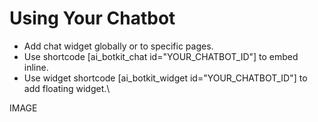 # Using Your Chatbot

* Add chat widget globally or to specific pages.
* Use shortcode \[ai\_botkit\_chat id="YOUR\_CHATBOT\_ID"] to embed inline.
* Use widget shortcode \[ai\_botkit\_widget id="YOUR\_CHATBOT\_ID"] to add floating widget.\


IMAGE
